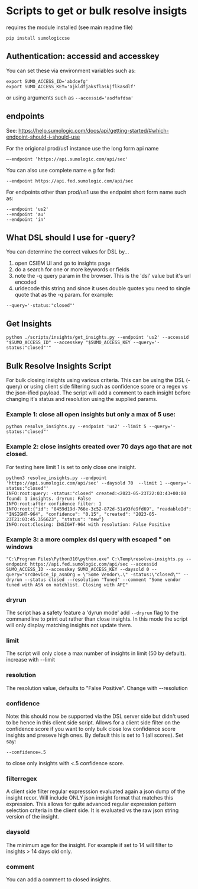 # Scripts to get or bulk resolve insigts

requires the module installed (see main readme file)
```
pip install sumologiccse
```

## Authentication: accessid and accesskey
You can set these via environment variables such as:
```
export SUMO_ACCESS_ID='abdcefg'
export SUMO_ACCESS_KEY='ajkldfjaksflaskjflkasdlf'
```

or using arguments such as ```--accessid='asdfafdsa'```

## endpoints 
See: https://help.sumologic.com/docs/api/getting-started/#which-endpoint-should-i-should-use

For the origional prod/us1 instance use the long form api name
```
—-endpoint ‘https://api.sumologic.com/api/sec'
```

You can also use complete name e.g for fed:
```
--endpoint https://api.fed.sumologic.com/api/sec
```

For endpoints other than prod/us1 use the endpoint short form name such as:
```
--endpoint 'us2'
--endpoint 'au'
--endpoint 'in'
```

## What DSL should I use for -query?
You can determine the correct values for DSL by...
1. open CSIEM UI and go to insights page
2. do a search for one or more keywords or fields
3. note the -q query param in the browser. This is the 'dsl' value but it's url encoded
4. urldecode this string and since it uses double quotes you need to single quote that as the -q param. for example:
```
--query='-status:"closed"'
```

## Get Insights
```
python ./scripts/insights/get_insights.py --endpoint 'us2' --accessid "$SUMO_ACCESS_ID" --accesskey "$SUMO_ACCESS_KEY --query='-status:"closed"'"
```

## Bulk Resolve Insights Script
For bulk closing insights using various criteria.
This can be using the DSL (-query) or using client side filtering such as confidence score or a regex vs the json-ified payload.
The script will add a comment to each insight before changing it's status and resolution using the supplied params.

### Example 1: close all open insights but only a max of 5 use:
```
python resolve_insights.py --endpoint 'us2' --limit 5 --query='-status:"closed"'
```

### Example 2: close insights created over 70 days ago that are not closed.
For testing here limit 1 is set to only close one insight.
```
python3 resolve_insights.py --endpoint 'https://api.sumologic.com/api/sec' --daysold 70  --limit 1 --query='-status:"closed"' 
INFO:root:query: -status:"closed" created:<2023-05-23T22:03:43+00:00 found: 1 insights. dryrun: False
INFO:root:after confidence filter: 1
INFO:root:{"id": "0459d19d-766e-3c52-872d-51a93fe9fd69", "readableId": "INSIGHT-964", "confidence": "0.15", "created": "2023-05-23T21:03:45.356623", "status": "new"}
INFO:root:Closing: INSIGHT-964 with resolution: False Positive
```

### Example 3: a more complex dsl query with escaped " on windows
```
"C:\Program Files\Python310\python.exe" C:\Temp\resolve-insights.py --endpoint https://api.fed.sumologic.com/api/sec --accessid SUMO_ACCESS_ID --accesskey SUMO_ACCESS_KEY --daysold 0 --query="srcDevice_ip_asnOrg = \"Some Vendor\.\" -status:\"closed\"" --dryrun --status closed --resolution "Tuned" --comment "Some vendor tuned with ASN on matchlist. Closing with API"
```

### dryrun
The script has a safety feature a 'dyrun mode' add ```--dryrun``` flag to the commandline to print out rather than close insights.
In this mode the script will only display matching insights not update them.

### limit
The script will only close a max number of insights in limit (50 by default). increase with --limit

### resolution
The resolution value, defaults to "False Positive". Change with --resolution

### confidence
Note: this should now be supported via the DSL server side but didn't used to be hence in this client side script.
Allows for a client side filter on the confidence score if you want to only bulk close low confidence score insights and preseve high ones. By default this is set to 1 (all scores).
Set say:
```
--confidence=.5
```
to close only insights with <.5 confidence score.

### filterregex
A client side filter regular expresssion evaluated again a json dump of the insight recor. Will include ONLY json insight format that matches this expression.
This allows for quite advanced regular expression pattern selection criteria in the client side. It is evaluated vs the raw json string version of the insight.

### daysold
The minimum age for the insight. For example if set to 14 will filter to insights > 14 days old only.

### comment
You can add a comment to closed insights.